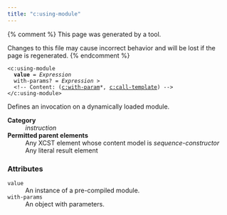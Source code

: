 ```yaml
---
title: "c:using-module"
---
```


{% comment %}
This page was generated by a tool.

Changes to this file may cause incorrect behavior and will be lost if
the page is regenerated.
{% endcomment %}

<div class="language-xml highlighter-rouge"><pre class="highlight element-syntax"><code><span class="nt">&lt;c:using-module</span>
  <b>value</b> = <i title="Expression">Expression</i>
  <span>with-params</span>? = <i title="Expression">Expression</i> &gt;
  &lt;!-- Content: (<span><a href="with-param.html">c:with-param</a>*</span>, <a href="call-template.html">c:call-template</a>) --&gt;
<span class="nt">&lt;/c:using-module&gt;</span></code></pre></div>
<p>Defines an invocation on a dynamically loaded module.</p>
<dl>
   <dt><b>Category</b></dt>
   <dd><i>instruction</i></dd>
   <dt><b>Permitted parent elements</b></dt>
   <dd>Any XCST element whose content model is <i>sequence-constructor</i></dd>
   <dd>Any literal result element</dd>
</dl>
<h3>Attributes</h3>
<dl>
   <dt><code>value</code></dt>
   <dd>An instance of a pre-compiled module.</dd>
   <dt><code>with-params</code></dt>
   <dd>An object with parameters.</dd>
</dl>